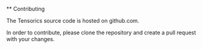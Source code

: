 ** Contributing 

The Tensorics source code is hosted on github.com.

In order to contribute, please clone the repository and create a pull request with your changes.

